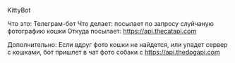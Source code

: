 KittyBot

Что это: Телеграм-бот
Что делает: посылает по запросу слуйчаную фотографию кошки
Откуда посылает: https://api.thecatapi.com

Дополнительно:
Если вдруг фото кошки не найдется, или упадет сервер с кошками,
бот пришлет в чат фото собаки с https://api.thedogapi.com

